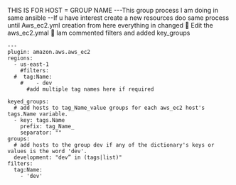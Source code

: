 THIS IS FOR HOST = GROUP NAME
---This group process I am doing in same ansible 
--If u have interest create a new resources doo same process until 
Aws_ec2.yml creation from here everything in changed
	Edit the aws_ec2.ymal
	Iam commented filters and added key_groups
```
---
plugin: amazon.aws.aws_ec2
regions:
  - us-east-1
    #filters:
  #  tag:Name:
    #    - dev
      #add multiple tag names here if required

keyed_groups:
  # add hosts to tag_Name_value groups for each aws_ec2 host's tags.Name variable.
  - key: tags.Name
    prefix: tag_Name_
    separator: ""
groups:
  # add hosts to the group dev if any of the dictionary's keys or values is the word 'dev'.
  development: "dev” in (tags|list)"
filters:
  tag:Name:
    - 'dev'
```